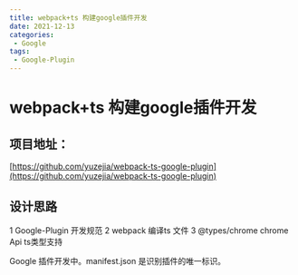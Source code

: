 ```yaml
---
title: webpack+ts 构建google插件开发
date: 2021-12-13
categories: 
 - Google
tags:
 - Google-Plugin
---
```


# webpack+ts 构建google插件开发
## 项目地址：
[https://github.com/yuzejia/webpack-ts-google-plugin](https://github.com/yuzejia/webpack-ts-google-plugin)

## 设计思路
1 Google-Plugin 开发规范
2 webpack 编译ts 文件
3 @types/chrome  chrome Api ts类型支持

Google 插件开发中。manifest.json 是识别插件的唯一标识。
